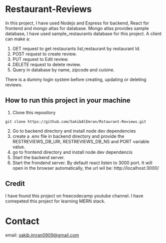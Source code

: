 # Restaurant-Reviews
In this project, I have used Nodejs and Express for backend, React for frontend and mongo altas for database. Mongo atlas provides sample database, I have used sample_restaurants database for this project. A client can make a:
1. GET request to get restaurants list,restaurant by restaurant Id. 
2. POST request to create review.
3. PUT request to Edit review.
4. DELETE request to delete review.
5. Query in database by name, zipcode and cuisine.

There is a dummy login system before creating, updating or deleting reviews.

## How to run this project in your machine
1. Clone this repository
```
git clone https://github.com/SakibAlEmran/Rstaurant-Reviews.git
```
2. Go to backend directory and install node dev dependencies
3. create a .env file in backend directory and provide the RESTREVIEWS_DB_URI, RESTREVIEWS_DB_NS and PORT variable value.
4. go to frontend directory and install node dev dependencis
5. Start the backend server.
6. Start the frondend server. By default react listen to 3000 port. It will open in the browser automatically, the url wil be: http://localhost:3000/

## Credit 
I have found this project on freecodecamp youtube channel. I have comepeted this project for learning MERN stack.

# Contact
email: sakib.imran0909@gmail.com
